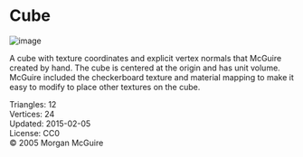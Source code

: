 # Cube

![image](https://casual-effects.com/g3d/data10/common/model/cube/icon.png)

A cube with texture coordinates and explicit vertex normals that McGuire created by hand. The cube is centered at the origin and has 
unit volume. McGuire included the checkerboard texture and material mapping to make it easy to modify to place other textures on the cube.

Triangles: 12\
Vertices: 24\
Updated: 2015-02-05\
License: CC0\
© 2005 Morgan McGuire